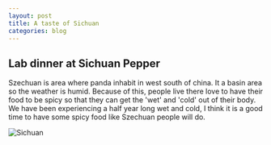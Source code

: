 ```yaml
---
layout: post
title: A taste of Sichuan
categories: blog
---
```


## Lab dinner at Sichuan Pepper ##

Szechuan is area where panda inhabit in west south of china. It a basin area so the weather is humid. Because of this, people live there love to have their food to be spicy so that they can get the 'wet' and 'cold' out of their body. We have been experiencing a half year long wet and cold, I think it is a good time to have some spicy food like Szechuan people will do.

![Sichuan]({{site.baseurl}}/images/dinner_at_sichuan_pepper.jpg)

